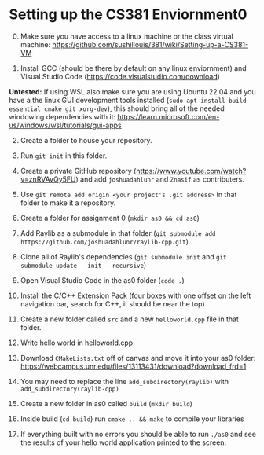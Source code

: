 # Setting up the CS381 Enviornment0

0) Make sure you have access to a linux machine or the class virtual machine: https://github.com/sushillouis/381/wiki/Setting-up-a-CS381-VM

1) Install GCC (should be there by default on any linux enviornment) and Visual Studio Code (https://code.visualstudio.com/download)

**Untested:** If using WSL also make sure you are using Ubuntu 22.04 and you have a the linux GUI development tools installed (`sudo apt install build-essential cmake git xorg-dev`), this should bring all of the needed windowing dependencies with it: https://learn.microsoft.com/en-us/windows/wsl/tutorials/gui-apps

2) Create a folder to house your repository.

3) Run `git init` in this folder.

4) Create a private GitHub repository (https://www.youtube.com/watch?v=znRVAvQy5FU) and add `joshuadahlunr` and `Znasif` as contributers.

5) Use `git remote add origin <your project's .git address>` in that folder to make it a repository.

6) Create a folder for assignment 0 (`mkdir as0 && cd as0`)

7) Add Raylib as a submodule in that folder (`git submodule add https://github.com/joshuadahlunr/raylib-cpp.git`)

8) Clone all of Raylib's dependencies (`git submodule init` and `git submodule update --init --recursive`)

9) Open Visual Studio Code in the as0 folder (`code .`)

10) Install the C/C++ Extension Pack (four boxes with one offset on the left navigation bar, search for C++, it should be near the top)

11) Create a new folder called `src` and a new `helloworld.cpp` file in that folder.

12) Write hello world in helloworld.cpp

13) Download `CMakeLists.txt` off of canvas and move it into your as0 folder: https://webcampus.unr.edu/files/13113431/download?download_frd=1

14) You may need to replace the line `add_subdirectory(raylib)` with `add_subdirectory(raylib-cpp)`

15) Create a new folder in as0 called `build` (`mkdir build`)

16) Inside build (`cd build`) run `cmake .. && make` to compile your libraries

17) If everything built with no errors you should be able to run `./as0` and see the results of your hello world application printed to the screen.